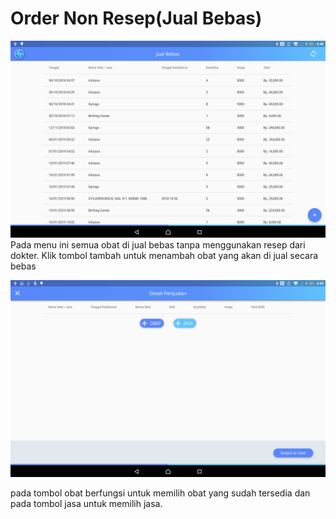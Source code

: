 # Order Non Resep(Jual Bebas)

![Order Non Resep](../img/ONonResep.png)
Pada menu ini semua obat di jual bebas tanpa menggunakan resep dari dokter.
Klik  tombol tambah untuk menambah obat yang akan di jual secara bebas

![Order Non Resep](../img/OViaResepL.png)

pada tombol obat berfungsi untuk memilih obat yang sudah tersedia dan pada tombol jasa untuk memilih jasa.